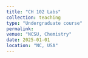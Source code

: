 ```yaml
---
title: "CH 102 Labs"
collection: teaching
type: "Undergraduate course"
permalink:
venue: "NCSU, Chemistry"
date: 2025-01-01
location: "NC, USA"
---
```



